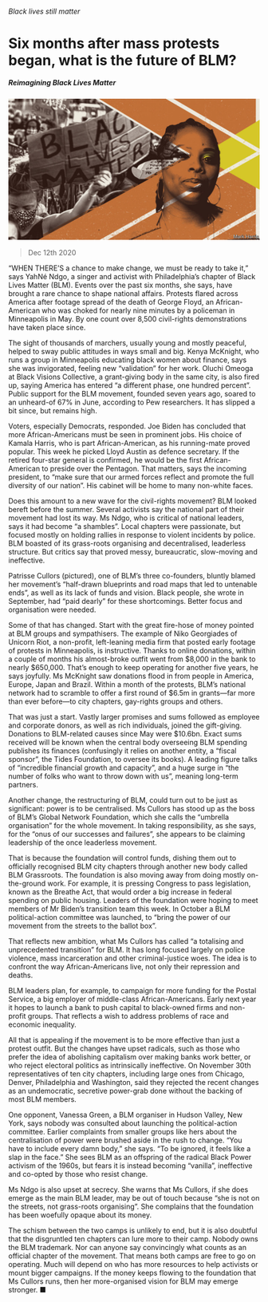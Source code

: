 ###### Black lives still matter

# Six months after mass protests began, what is the future of BLM? 

##### Reimagining Black Lives Matter 

![image](images/20201212_USD001_0.jpg) 

> Dec 12th 2020 


“WHEN THERE’S a chance to make change, we must be ready to take it,” says YahNé Ndgo, a singer and activist with Philadelphia’s chapter of Black Lives Matter (BLM). Events over the past six months, she says, have brought a rare chance to shape national affairs. Protests flared across America after footage spread of the death of George Floyd, an African-American who was choked for nearly nine minutes by a policeman in Minneapolis in May. By one count over 8,500 civil-rights demonstrations have taken place since.


The sight of thousands of marchers, usually young and mostly peaceful, helped to sway public attitudes in ways small and big. Kenya McKnight, who runs a group in Minneapolis educating black women about finance, says she was invigorated, feeling new “validation” for her work. Oluchi Omeoga at Black Visions Collective, a grant-giving body in the same city, is also fired up, saying America has entered “a different phase, one hundred percent”. Public support for the BLM movement, founded seven years ago, soared to an unheard-of 67% in June, according to Pew researchers. It has slipped a bit since, but remains high.



Voters, especially Democrats, responded. Joe Biden has concluded that more African-Americans must be seen in prominent jobs. His choice of Kamala Harris, who is part African-American, as his running-mate proved popular. This week he picked Lloyd Austin as defence secretary. If the retired four-star general is confirmed, he would be the first African-American to preside over the Pentagon. That matters, says the incoming president, to “make sure that our armed forces reflect and promote the full diversity of our nation”. His cabinet will be home to many non-white faces.


Does this amount to a new wave for the civil-rights movement? BLM looked bereft before the summer. Several activists say the national part of their movement had lost its way. Ms Ndgo, who is critical of national leaders, says it had become “a shambles”. Local chapters were passionate, but focused mostly on holding rallies in response to violent incidents by police. BLM boasted of its grass-roots organising and decentralised, leaderless structure. But critics say that proved messy, bureaucratic, slow-moving and ineffective.


Patrisse Cullors (pictured), one of BLM’s three co-founders, bluntly blamed her movement’s “half-drawn blueprints and road maps that led to untenable ends”, as well as its lack of funds and vision. Black people, she wrote in September, had “paid dearly” for these shortcomings. Better focus and organisation were needed.


Some of that has changed. Start with the great fire-hose of money pointed at BLM groups and sympathisers. The example of Niko Georgiades of Unicorn Riot, a non-profit, left-leaning media firm that posted early footage of protests in Minneapolis, is instructive. Thanks to online donations, within a couple of months his almost-broke outfit went from $8,000 in the bank to nearly $650,000. That’s enough to keep operating for another five years, he says joyfully. Ms McKnight saw donations flood in from people in America, Europe, Japan and Brazil. Within a month of the protests, BLM’s national network had to scramble to offer a first round of $6.5m in grants—far more than ever before—to city chapters, gay-rights groups and others.


That was just a start. Vastly larger promises and sums followed as employee and corporate donors, as well as rich individuals, joined the gift-giving. Donations to BLM-related causes since May were $10.6bn. Exact sums received will be known when the central body overseeing BLM spending publishes its finances (confusingly it relies on another entity, a “fiscal sponsor”, the Tides Foundation, to oversee its books). A leading figure talks of “incredible financial growth and capacity”, and a huge surge in “the number of folks who want to throw down with us”, meaning long-term partners.


Another change, the restructuring of BLM, could turn out to be just as significant: power is to be centralised. Ms Cullors has stood up as the boss of BLM’s Global Network Foundation, which she calls the “umbrella organisation” for the whole movement. In taking responsibility, as she says, for the “onus of our successes and failures”, she appears to be claiming leadership of the once leaderless movement.


That is because the foundation will control funds, dishing them out to officially recognised BLM city chapters through another new body called BLM Grassroots. The foundation is also moving away from doing mostly on-the-ground work. For example, it is pressing Congress to pass legislation, known as the Breathe Act, that would order a big increase in federal spending on public housing. Leaders of the foundation were hoping to meet members of Mr Biden’s transition team this week. In October a BLM political-action committee was launched, to “bring the power of our movement from the streets to the ballot box”.


That reflects new ambition, what Ms Cullors has called “a totalising and unprecedented transition” for BLM. It has long focused largely on police violence, mass incarceration and other criminal-justice woes. The idea is to confront the way African-Americans live, not only their repression and deaths.


BLM leaders plan, for example, to campaign for more funding for the Postal Service, a big employer of middle-class African-Americans. Early next year it hopes to launch a bank to push capital to black-owned firms and non-profit groups. That reflects a wish to address problems of race and economic inequality.


All that is appealing if the movement is to be more effective than just a protest outfit. But the changes have upset radicals, such as those who prefer the idea of abolishing capitalism over making banks work better, or who reject electoral politics as intrinsically ineffective. On November 30th representatives of ten city chapters, including large ones from Chicago, Denver, Philadelphia and Washington, said they rejected the recent changes as an undemocratic, secretive power-grab done without the backing of most BLM members.


One opponent, Vanessa Green, a BLM organiser in Hudson Valley, New York, says nobody was consulted about launching the political-action committee. Earlier complaints from smaller groups like hers about the centralisation of power were brushed aside in the rush to change. “You have to include every damn body,” she says. “To be ignored, it feels like a slap in the face.” She sees BLM as an offspring of the radical Black Power activism of the 1960s, but fears it is instead becoming “vanilla”, ineffective and co-opted by those who resist change.


Ms Ndgo is also upset at secrecy. She warns that Ms Cullors, if she does emerge as the main BLM leader, may be out of touch because “she is not on the streets, not grass-roots organising”. She complains that the foundation has been woefully opaque about its money.


The schism between the two camps is unlikely to end, but it is also doubtful that the disgruntled ten chapters can lure more to their camp. Nobody owns the BLM trademark. Nor can anyone say convincingly what counts as an official chapter of the movement. That means both camps are free to go on operating. Much will depend on who has more resources to help activists or mount bigger campaigns. If the money keeps flowing to the foundation that Ms Cullors runs, then her more-organised vision for BLM may emerge stronger. ■

